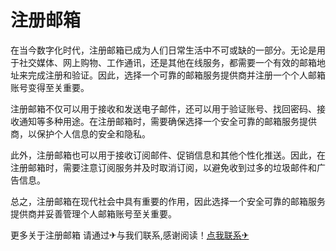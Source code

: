 # 注册邮箱

在当今数字化时代，注册邮箱已成为人们日常生活中不可或缺的一部分。无论是用于社交媒体、网上购物、工作通讯，还是其他在线服务，都需要一个有效的邮箱地址来完成注册和验证。因此，选择一个可靠的邮箱服务提供商并注册一个个人邮箱账号变得至关重要。

注册邮箱不仅可以用于接收和发送电子邮件，还可以用于验证账号、找回密码、接收通知等多种用途。在注册邮箱时，需要确保选择一个安全可靠的邮箱服务提供商，以保护个人信息的安全和隐私。

此外，注册邮箱也可以用于接收订阅邮件、促销信息和其他个性化推送。因此，在注册邮箱时，需要注意订阅服务并及时取消订阅，以避免收到过多的垃圾邮件和广告信息。

总之，注册邮箱在现代社会中具有重要的作用，因此选择一个安全可靠的邮箱服务提供商并妥善管理个人邮箱账号至关重要。

更多关于注册邮箱 请通过✈与我们联系,感谢阅读！[点我联系✈](https://www.k02.cc)